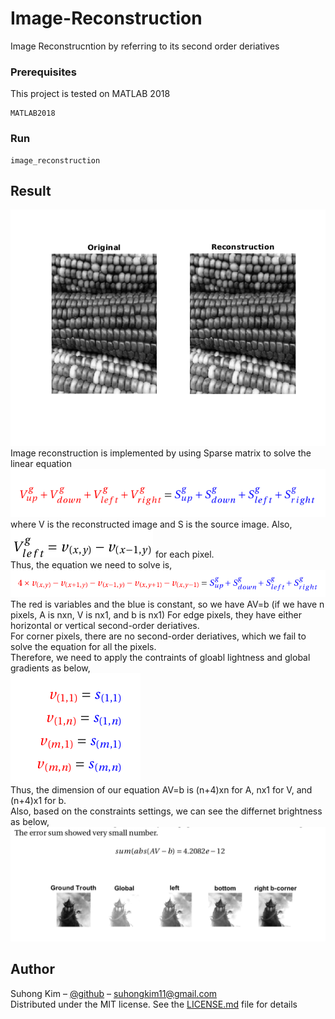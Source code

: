 # Image-Reconstruction
Image Reconstrucntion by referring to its second order deriatives

### Prerequisites

This project is tested on MATLAB 2018

```
MATLAB2018 
```

### Run
```
image_reconstruction 
```
## Result
![](./screenshots/results1.png)
\
Image reconstruction is implemented by using Sparse matrix to solve the linear equation\
![](./screenshots/reconst_eq1.png)\
where V is the reconstructed image and S is the source image.
Also, ![](./screenshots/reconst_grad.png) for each pixel. \
Thus, the equation we need to solve is, \
![](./screenshots/reconst_eq2.png)\
The red is variables and the blue is constant, so we have AV=b (if we have n pixels, A is nxn, V is nx1, and b is nx1) 
For edge pixels, they have either horizontal or vertical second-order deriatives. \
For corner pixels, there are no second-order deriatives, which we fail to solve the equation for all the pixels. \
Therefore, we need to apply the contraints of gloabl lightness and global gradients as below, \
![](./screenshots/reconst_four.png)\
Thus, the dimension of our equation AV=b is (n+4)xn for A, nx1 for V, and (n+4)x1 for b. \
Also, based on the constraints settings, we can see the differnet brightness as below, 
![](./screenshots/results2.png)




## Author

Suhong Kim – [@github](https://github.com/suhongkim) – suhongkim11@gmail.com \
Distributed under the MIT license. See the [LICENSE.md](LICENSE.md) file for details
